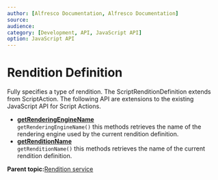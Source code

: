 ```yaml
---
author: [Alfresco Documentation, Alfresco Documentation]
source: 
audience: 
category: [Development, API, JavaScript API]
option: JavaScript API
---
```


# Rendition Definition

Fully specifies a type of rendition. The ScriptRenditionDefinition extends from ScriptAction. The following API are extensions to the existing JavaScript API for Script Actions.

-   **[getRenderingEngineName](../references/API-JS-RenditionDefinition-getRenderingEngineName.md)**  
 `getRenderingEngineName()` this methods retrieves the name of the rendering engine used by the current rendition definition.
-   **[getRenditionName](../references/API-JS-RenditionDefinition-getRenditionName.md)**  
 `getRenditionName()` this methods retrieves the name of the current rendition definition.

**Parent topic:**[Rendition service](../references/API-JS-RenditionService.md)

